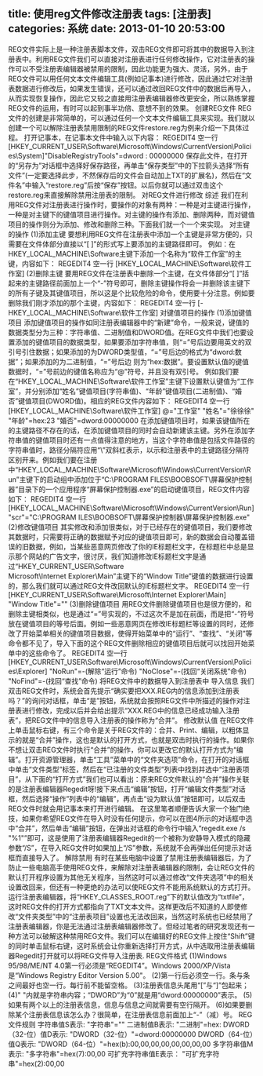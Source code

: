 title: 使用reg文件修改注册表
tags: [注册表]
categories: 系统
date: 2013-01-10 20:53:00
---

REG文件实际上是一种注册表脚本文件，双击REG文件即可将其中的数据导入到注册表中。利用REG文件我们可以直接对注册表进行任何修改操作，它对注册表的操作可以不受注册表编辑器被禁用的限制，因此功能更为强大、灵活，另外，由于REG文件可以用任何文本文件编辑工具(例如记事本)进行修改，因此通过它对注册表数据进行修改后，如果发生错误，还可以通过改回REG文件中的数据后再导入，从而实现恢复操作，因此它又较之直接用注册表编辑器修改更安全，所以熟练掌握REG文件的运用，有时可以起到事半功倍、意想不到的效果。
创建REG文件
REG文件的创建是非常简单的，可以通过任何一个文本文件编辑工具来实现。我们就以创建一个可以解除注册表禁用限制的REG文件restore.reg为例来介绍一下具体过程。
打开记事本，在记事本文件中输入以下内容：
REGEDIT4 空一行
[HKEY_CURRENT_USER\Software\Microsoft\Windows\CurrentVersion\Policies\System]"DisableRegistryTools"=dword : 00000000
保存此文件，在打开的“另存为”对话框中选择好保存路径，再单击“保存类型”中的下拉箭头选择“所有文件”(一定要选择此步，不然保存后的文件会自动加上TXT的扩展名)，然后在“文件名”中输入“restore.reg”后按“保存”按钮。以后你就可以通过双击这个restore.reg来直接解除禁用注册表的限制。
对REG文件进行修改
综述
我们在利用REG文件对注册表进行操作时，要操作的对象有两种：一种是对主键进行操作，一种是对主键下的键值项目进行操作。对主键的操作有添加、删除两种，而对键值项目的操作则分为添加、修改和删除三种。下面我们就一个一个来实现。
对主键的操作
(1)添加主键
要想利用REG文件在注册表中添加一个主键是非常方便的，只需要在文件体部分直接以“[ ]”的形式写上要添加的主键路径即可。
例如：在HKEY_LOCAL_MACHINE\Software主键下添加一个名称为“软件工作室”的主键，内容如下：
REGEDIT4
空一行
[HKEY_LOCAL_MACHINE\Software\软件工作室]
(2)删除主键
要用REG文件在注册表中删除一个主键，在文件体部分“[ ]”括起来的主键路径前面加上一个“-”符号即可，删除主键操作将会一并删除该主键下的所有子键及其键值项目，所以这是个比较危险的命令，使用要十分注意。例如要删除我们刚才添加的那个主键，内容如下：
REGEDIT4
空一行
[-HKEY_LOCAL_MACHINE\Software\软件工作室]
对键值项目的操作
(1)添加键值项目
添加键值项目的操作如同注册表编辑器中的“新建”命令，一般来说，键值的数据类型分为三种：字符串值、二进制值和DWORD值。在REG文件中我们也要设置添加的键值项目的数据类型，如果要添加字符串值，则“=”号后边要用英文的双引号引住数据；如果添加的为DWORD类型值，“=”号后边的格式为“dword:数据”；如果添加的为二进制值，“=”号后边 则为“hex:数据”。要设置默认值的键值数据时，“=”号前边的键值名称应为“@”符号，并且没有双引号。
例如我们要在“HKEY_LOCAL_MACHINE\Software\软件工作室”主键下设置默认键值为“工作室”，并分别添加“姓名”键值项目(字符串值)、“年龄”键值项目(二进制值)、“婚否”键值项目(DWORD值)。相应的REG文件内容如下：
REGEDIT4
空一行
[HKEY_LOCAL_MACHINE\Software\软件工作室]
@="工作室"
"姓名"="徐徐徐"
"年龄"=hex:23
"婚否"=dword:00000000
在添加键值项目时，如果该键值所在的主键路径不存在的话，在添加键值项目的同时会自动新建该主键。另外在添加字符串值的键值项目时还有一点值得注意的地方，当这个字符串值是包括文件路径的字符串值时，路径分隔符应用“\\”双斜杠表示，以示和注册表中的主键路径分隔符区别开来。例如我们要在注册中“HKEY_LOCAL_MACHINE\Software\Microsoft\Windows\CurrentVersion\Run”主键下的启动组中添加位于“C:\PROGRAM FILES\BOOBSOFT\屏幕保护控制器”目录下的一个应用程序“屏幕保护控制器.exe”的启动键值项目，REG文件内容如下：
REGEDIT4
空一行
[HKEY_LOCAL_MACHINE\Software\Microsoft\Windows\CurrentVersion\Run]
"scr"="C:\\PROGRAM ILES\\BOOBSOFT\\屏幕保护控制器\\屏幕保护控制器.exe"
(2)修改键值项目
其实修改和添加很类似，对于已经存在的键值项目，我们要修改其数据时，只需要将正确的数据赋予对应的键值项目即可，新的数据会自动覆盖错误的旧数据，例如，当某些恶意网页修改了你的IE标题栏文字，在标题栏中总是显示那个网站的广告文字，很讨厌，我们知道修改IE标题栏文字是通过“HKEY_CURRENT_USER\Software\
Microsoft\Internet Explorer\Main”主键下的“Window Title”键值的数据进行设置的，那么我们就可以通过REG文件改回默认的IE标题栏文字。
REGEDIT4
空一行
[HKEY_CURRENT_USER\Software\Microsoft\Internet Explorer\Main]
"Window Title"=""
(3)删除键值项目
用REG文件删除键值项目也是很方便的，和删除主键相类似，也是通过“=”号实现的，不过这次不是加在前面，而是把“-”符号放在键值项目的等号后面。例如一些恶意网页在修改IE标题栏等设置的同时，还修改了开始菜单相关的键值项目数据，使得开始菜单中的“运行”、“查找”、“关闭”等命令都不见了，导入下面的这个REG文件删除相应的键值项目后就可以找回开始菜单中的这些命令了。
REGEDIT4
空一行
[HKEY_CURRENT_USER\Software\Microsoft\Windows\CurrentVersion\Policies\Explorer]
"NoRun"=-(解除“运行”命令)
"NoClose"=-(找回“关闭系统”命令)
"NoFind"=-(找回“查找”命令)
将REG文件中的数据导入到注册表中
导入信息
我们双击REG文件时，系统会首先提示“确实要把XXX.REG内的信息添加到注册表吗？”的询问对话框，单击“是”按钮，系统就会按照REG文件中所描述的操作对注册表进行修改，完成以后并会给出提示“XXX.REG中的信息已经成功输入注册表”，把REG文件中的信息导入注册表的操作称为“合并”。
修改默认值
在REG文件上单击鼠标右键，有三个命令是关于REG文件的：合并、Print、编辑，以粗体显示的就是“合并”操作，这也是默认的打开方式，也就是双击时执行的操作。如果你不想让双击REG文件时执行“合并”的操作，你可以更改它的默认打开方式为“编辑”。打开资源管理器，单击“工具”菜单中的“文件夹选项”命令，在打开的对话框中单击“文件类型”标签，然后在“已注册的文件类型”列表中找到并选中“注册表项目”，从下面的“打开方式”我们也可以看出：原来REG文件默认的“合并”操作关联的是注册表编辑器Regedit呀!接下来点击“编辑”按钮，打开“编辑文件类型”对话框，然后选择“操作”列表中的“编辑”，再点击“设为默认值”按钮即可，以后双击REG文件时就会用记事本来打开进行编辑。
在这里笔者顺便告诉大家一个独门绝技，如果你希望REG文件在导入时没有任何提示，你可以在图4所示的对话框中选中“合并”，然后单击“编辑”按钮，在弹出对话框的命令行中输入“regedit.exe /s "%1"”即可，这是使用了注册表编辑器Regedit的一个被称为安静导入模式的隐藏参数“/S”，在导入REG文件时如果加上“/S”参数，系统就不会再弹出任何提示对话框而直接导入了。
解除禁用
有时在某些电脑中设置了禁用注册表编辑器后，为了防止一些电脑高手使用REG文件，来解除对注册表编辑器的限制，会让REG文件的默认打开程序设置为其他无关程序，当然这时可以通过修改“文件夹选项”中的相关设置改回来，但还有一种更绝的办法可以使REG文件不能用系统默认的方式打开。
运行注册表编辑器，将“HKEY_CLASSES_ROOT.reg”下的默认值改为“txtfile”，这时REG文件的打开方式都指向了TXT文本文件。这样更改后不知道的人即使修改“文件夹类型”中的“注册表项目”设置也无法改回来，当然这时系统也已经禁用了注册表编辑器，你是无法通过注册表编辑器修改了。但经过笔者的研究发现还有一种方法可以破解这种禁用REG文件。我们可以在编辑好的REG文件上按住“Shift”键的同时单击鼠标右键，这时系统会让你重新选择打开方式，从中选取用注册表编辑器Regedit打开就可以将REG文件导入注册表.
REG文件格式
(1)Windows 95/98/ME/NT 4.0第一行必须是“REGEDIT4”。Windows 2000/XP/Vista是“Windows Registry Editor Version 5.00"。
(2)第一行后必须空一行。条与条之间最好也空一行。每行前不能留空格。
(3)注册表信息头尾用“[”与“]”包起来；
(4)" "内就是字符串内容；“DWORD”为“0”就是用“dword:00000000”表示。
(5)如果有两个以上的注册表信息，信息与信息之间就需要有空行隔开。
(6)如果要删除某个注册表信息该怎么办？很简单，在注册表信息前面加上“-”（减）号。
REG文件规则
字符串值S表示: "字符串"=""
二进制值B表示: "二进制"=hex:
DWORD（32-位）值D表示: "DWORD（32-位）"=dword:00000000
DWORD（64-位）值Q表示: "DWORD（64-位）"=hex(b):00,00,00,00,00,00,00,00
多字符串值M表示: "多字符串"=hex(7):00,00
可扩充字符串值E表示： "可扩充字符串"=hex(2):00,00
